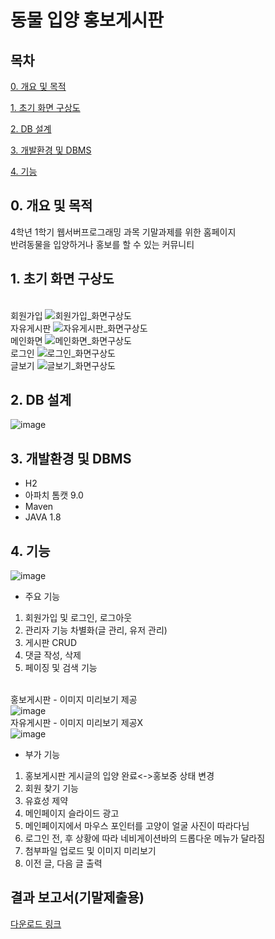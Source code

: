 # 동물 입양 홍보게시판

## 목차

[0. 개요 및 목적](https://github.com/malgumi/webserver?tab=readme-ov-file#0-%EA%B0%9C%EC%9A%94-%EB%B0%8F-%EB%AA%A9%EC%A0%81)

[1. 초기 화면 구상도](https://github.com/malgumi/webserver?tab=readme-ov-file#1-%EC%B4%88%EA%B8%B0-%ED%99%94%EB%A9%B4-%EA%B5%AC%EC%83%81%EB%8F%84)

[2. DB 설계](https://github.com/malgumi/webserver?tab=readme-ov-file#2-%EC%A3%BC%EC%9A%94-%EA%B8%B0%EB%8A%A5)

[3. 개발환경 및 DBMS](https://github.com/malgumi/webserver?tab=readme-ov-file#3-%EA%B0%9C%EB%B0%9C%ED%99%98%EA%B2%BD-%EB%B0%8F-dbms)

[4. 기능](https://github.com/malgumi/webserver?tab=readme-ov-file#4-%EA%B8%B0%EB%8A%A5)


## 0. 개요 및 목적

4학년 1학기 웹서버프로그래밍 과목 기말과제를 위한 홈페이지<br>
반려동물을 입양하거나 홍보를 할 수 있는 커뮤니티

## 1. 초기 화면 구상도

<br>회원가입
![회원가입_화면구상도](https://github.com/malgumi/webserver/assets/97935451/27ef04f7-3eb7-4005-97d2-9fdc6bb9f860)
<br>자유게시판
![자유게시판_화면구상도](https://github.com/malgumi/webserver/assets/97935451/b9f2040a-1ecd-49be-969c-2029b9232fa9)
<br>메인화면
![메인화면_화면구상도](https://github.com/malgumi/webserver/assets/97935451/450d0ef0-8c5d-40b2-bbbb-b7a73e959534)
<br>로그인
![로그인_화면구상도](https://github.com/malgumi/webserver/assets/97935451/5f29fb81-f6ea-469f-8795-c077ecf9f553)
<br>글보기
![글보기_화면구상도](https://github.com/malgumi/webserver/assets/97935451/03ddd73f-1295-428d-87d0-197cfb7bb56e)

## 2. DB 설계

![image](https://github.com/malgumi/webserver/assets/97935451/565914b0-09a6-40ac-a7f4-bb0ac8acb38b)

## 3. 개발환경 및 DBMS

 - H2
 - 아파치 톰캣 9.0
 - Maven
 - JAVA 1.8

## 4. 기능
![image](https://github.com/malgumi/webserver/assets/97935451/292fc5af-b7c3-4ad3-b89d-32d856950ff4)
<br>

- 주요 기능
1. 회원가입 및 로그인, 로그아웃<br>
2. 관리자 기능 차별화(글 관리, 유저 관리)<br>
3. 게시판 CRUD<br>
4. 댓글 작성, 삭제<br>
5. 페이징 및 검색 기능<br><br>

홍보게시판 - 이미지 미리보기 제공<br>
![image](https://github.com/malgumi/webserver/assets/97935451/fd53127d-2f06-4fe5-b01a-6c68390826a2)<br>
자유게시판 - 이미지 미리보기 제공X<br>
![image](https://github.com/malgumi/webserver/assets/97935451/92e0ad73-f8e7-41be-83dc-9e29193a669e)
<br>

- 부가 기능
1. 홍보게시판 게시글의 입양 완료<->홍보중 상태 변경<br>
2. 회원 찾기 기능<br>
3. 유효성 제약<br>
4. 메인페이지 슬라이드 광고<br>
5. 메인페이지에서 마우스 포인터를 고양이 얼굴 사진이 따라다님<br>
6. 로그인 전, 후 상황에 따라 네비게이션바의 드롭다운 메뉴가 달라짐<br>
7. 첨부파일 업로드 및 이미지 미리보기<br>
8. 이전 글, 다음 글 출력<br>


## 결과 보고서(기말제출용)

[다운로드 링크](https://drive.google.com/file/d/1139tnn8AR7KyhbiPP-kzHwGtruGx-J3t/view?usp=sharing)

